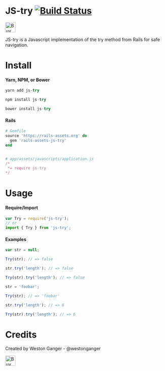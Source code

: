 # JS-try [![Build Status](https://api.travis-ci.org/westonganger/js-try.svg?branch=master)](https://travis-ci.org/westonganger/js-try)

<a href='https://ko-fi.com/A5071NK' target='_blank'><img height='32' style='border:0px;height:32px;' src='https://az743702.vo.msecnd.net/cdn/kofi1.png?v=a' border='0' alt='Buy Me a Coffee' /></a> 

JS-try is a Javascript implementation of the try method from Rails for safe navigation.

# Install

#### Yarn, NPM, or Bower
```javascript
yarn add js-try

npm install js-try

bower install js-try
```

#### Rails
```ruby
# Gemfile
source 'https://rails-assets.org' do
  gem 'rails-assets-js-try'
end


# app/assets/javascripts/application.js
/*
 *= require js-try
*/
```

# Usage
#### Require/Import
```javascript
var Try = require('js-try');
// or
import { Try } from 'js-try';
```

#### Examples
```javascript
var str = null;

Try(str); // => false

str.try('length'); // => false

Try(str).try('length'); // => false

str = 'foobar';

Try(str); // => 'foobar'

str.try('length'); // => 6

Try(str).try('length'); // => 6
```


# Credits
Created by Weston Ganger - @westonganger

<a href='https://ko-fi.com/A5071NK' target='_blank'><img height='32' style='border:0px;height:32px;' src='https://az743702.vo.msecnd.net/cdn/kofi1.png?v=a' border='0' alt='Buy Me a Coffee' /></a> 
